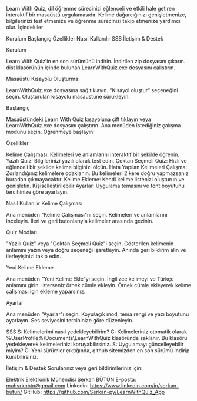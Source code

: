 Learn With Quiz, dil öğrenme sürecinizi eğlenceli ve etkili hale getiren interaktif bir masaüstü uygulamasıdır. Kelime dağarcığınızı genişletmenize, bilgilerinizi test etmenize ve öğrenme sürecinizi takip etmenize yardımcı olur.
İçindekiler

Kurulum
Başlangıç
Özellikler
Nasıl Kullanılır
SSS
İletişim & Destek

Kurulum

Learn With Quiz'in en son sürümünü indirin.
İndirilen zip dosyasını çıkarın.
dist klasörünün içinde bulunan LearnWithQuiz.exe dosyasını çalıştırın.

Masaüstü Kısayolu Oluşturma:

LearnWithQuiz.exe dosyasına sağ tıklayın.
"Kısayol oluştur" seçeneğini seçin.
Oluşturulan kısayolu masaüstüne sürükleyin.

Başlangıç

Masaüstündeki Learn With Quiz kısayoluna çift tıklayın veya LearnWithQuiz.exe dosyasını çalıştırın.
Ana menüden istediğiniz çalışma modunu seçin.
Öğrenmeye başlayın!

Özellikler

Kelime Çalışması: Kelimeleri ve anlamlarını interaktif bir şekilde öğrenin.
Yazılı Quiz: Bilgilerinizi yazılı olarak test edin.
Çoktan Seçmeli Quiz: Hızlı ve eğlenceli bir şekilde kelime bilginizi ölçün.
Hata Yapılan Kelimeleri Çalışma: Zorlandığınız kelimelere odaklanın. Bu kelimeleri 2 kere doğru yapmazsanız buradan çıkmayacaktır.
Kelime Ekleme: Kendi kelime listenizi oluşturun ve genişletin.
Kişiselleştirilebilir Ayarlar: Uygulama temasını ve font boyutunu tercihinize göre ayarlayın.

Nasıl Kullanılır
Kelime Çalışması

Ana menüden "Kelime Çalışması"nı seçin.
Kelimeleri ve anlamlarını inceleyin.
İleri ve geri butonlarıyla kelimeler arasında gezinin.

Quiz Modları

"Yazılı Quiz" veya "Çoktan Seçmeli Quiz"i seçin.
Gösterilen kelimenin anlamını yazın veya doğru seçeneği işaretleyin.
Anında geri bildirim alın ve ilerleyişinizi takip edin.

Yeni Kelime Ekleme

Ana menüden "Yeni Kelime Ekle"yi seçin.
İngilizce kelimeyi ve Türkçe anlamını girin.
İsterseniz örnek cümle ekleyin.
Örnek cümle ekleyerek kelime çalışması için ekleme yaparsınız.

Ayarlar

Ana menüden "Ayarlar"ı seçin.
Koyu/açık mod, tema rengi ve yazı boyutunu ayarlayın.
Ses seviyesini tercihinize göre düzenleyin.

SSS
S: Kelimelerimi nasıl yedekleyebilirim?
C: Kelimeleriniz otomatik olarak %UserProfile%\Documents\LearnWithQuiz klasöründe saklanır. Bu klasörü yedekleyerek kelimelerinizi koruyabilirsiniz.
S: Uygulamayı güncelleyebilir miyim?
C: Yeni sürümler çıktığında, github sitemizden en son sürümü indirip kurabilirsiniz.

İletişim & Destek
Sorularınız veya geri bildirimleriniz için:

Elektrik Elektronik Mühendisi Serkan BÜTÜN
E-posta: muhsrknbtn@gmail.com
Linkedin: https://www.linkedin.com/in/serkan-butun/
GitHub: https://github.com/Serkan-py/LearnWithQuiz_App


